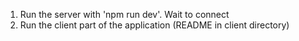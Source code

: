 1. Run the server with 'npm run dev'. Wait to connect
2. Run the client part of the application (README in client directory)